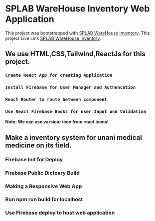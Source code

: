 # SPLAB WareHouse Inventory Web Application

This project was bootstrapped with [SPLAB WareHouse Inventory](https://github.com/ProgrammingHeroWC4/warehouse-management-client-side-MuhammadRabius.git).
This project Live Link [SPLAB WareHouse Inventory](https://splab-87a88.web.app/).

## We use HTML,CSS,Tailwind,ReactJs for this project.


### `Create React App for creating Application`

### `Install Firebase for User Manager and Authencation`

### `React Router to route between component`

### `Use React Firebase Hooks for user Input and Validation`

**Note: We can use varsiour icon from react icons!**

## Make a inventory system for unani medical medicine on its field.


### Firebase Init for Deploy


### Firebase Public Dictoary Build


### Making a Responsive Web App

### Run npm run build for localhost

### Use Firebase deploy to host web application

